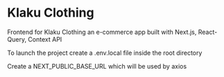# Klaku Clothing

Frontend for Klaku Clothing an e-commerce app built with Next.js, React-Query, Context API

To launch the project create a .env.local file inside the root directory

Create a NEXT_PUBLIC_BASE_URL which will be used by axios